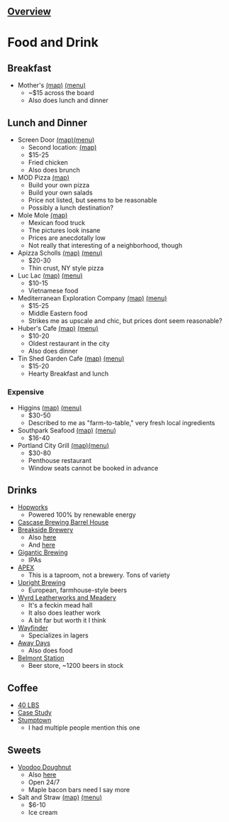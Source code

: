 ## [Overview](./Overview.md)

# Food and Drink

## Breakfast
- Mother's [(map)](https://www.google.com/maps/place/Mother's+Bistro+%26+Bar/@45.5221896,-122.6760126,17z/data=!3m2!4b1!5s0x54950a06dd44b055:0x465cb9b30afd6fb3!4m5!3m4!1s0x54950a06702a5de5:0x880b0bcd938f8871!8m2!3d45.5221859!4d-122.6738239) [(menu)](https://www.mothersbistro.com/menu/breakfast/)
	- ~$15 across the board
	- Also does lunch and dinner

## Lunch and Dinner
- Screen Door [(map)](https://www.google.com/maps/place/Screen+Door+Pearl+District/@45.5231118,-122.6831381,16.25z/data=!4m5!3m4!1s0x54950b5d09de4e2d:0x23ba7acb7e87b616!8m2!3d45.523796!4d-122.6827051)[(menu)](https://screendoorrestaurant.com/pearl-district-dinner-menu/)
	- Second location: [(map)](https://www.google.com/maps/place/Screen+Door+Eastside/@45.5237138,-122.6418977,15.25z/data=!4m5!3m4!1s0x5495a0beac1053bb:0x8606af39a198e136!8m2!3d45.5230174!4d-122.6416249)
	- $15-25
	- Fried chicken
	- Also does brunch
- MOD Pizza [(map)](https://www.google.com/maps/place/MOD+Pizza/@45.5169775,-122.6741173,16z/data=!3m1!5s0x54950a0f7b952091:0x8ee1ab4ad0803b62!4m9!1m2!2m1!1sMOD+Pizza!3m5!1s0x54950a0f7bd85fff:0x73d458b06405f6bb!8m2!3d45.5172386!4d-122.6751889!15sCglNT0QgUGl6emEiA4gBAVoLIgltb2QgcGl6emGSARBwaXp6YV9yZXN0YXVyYW504AEA)
	- Build your own pizza
	- Build your own salads
	- Price not listed, but seems to be reasonable
	- Possibly a lunch destination?
- Mole Mole [(map)](https://www.google.com/maps/place/Mole+Mole+Mexican+Cuisine/@45.5590739,-122.6407788,16.75z/data=!4m5!3m4!1s0x5495a76bb37a486d:0x596b920fd2067d6!8m2!3d45.5591698!4d-122.6422213) 
	- Mexican food truck
	- The pictures look insane
	- Prices are anecdotally low
	- Not really that interesting of a neighborhood, though
- Apizza Scholls [(map)](https://www.google.com/maps/place/Apizza+Scholls/@45.5160594,-122.6184418,15.25z/data=!4m5!3m4!1s0x5495a0f393c573a1:0xfdc1361a64a657fc!8m2!3d45.5121186!4d-122.6131304) [(menu)](http://www.apizzascholls.com/Menus/)
	- $20-30
	- Thin crust, NY style pizza
- Luc Lac [(map)](https://www.google.com/maps/place/Luc+Lac+Vietnamese+Kitchen/@45.5168997,-122.6769641,17z/data=!3m1!4b1!4m5!3m4!1s0x54950a0f764a32a5:0xa4715d2a98044fa3!8m2!3d45.5168274!4d-122.6753413) [(menu)](https://luclackitchen.com/#menu)
	- $10-15
	- Vietnamese food
- Mediterranean Exploration Company [(map)](https://www.google.com/maps/place/Mediterranean+Exploration+Company/@45.5256049,-122.6866671,17z/data=!3m2!4b1!5s0x549509f899734b45:0x66c2b8fa4e53016d!4m5!3m4!1s0x549509f8a20813e9:0xc374b2a1e131b98d!8m2!3d45.5256012!4d-122.6844784) [(menu)](https://static1.squarespace.com/static/5efbc4a992e6203a31079cf3/t/6332208d6fe5af7758369af0/1664229517954/9-21-22+MEC+Dinner+Menu.pdf)
	- $15-25
	- Middle Eastern food
	- Strikes me as upscale and chic, but prices dont seem reasonable?
- Huber's Cafe [(map)](https://www.google.com/maps/place/Huber's+Cafe/@45.5201268,-122.6769068,17z/data=!3m1!4b1!4m5!3m4!1s0x54950a0678ec2433:0xa16ab91c11362c40!8m2!3d45.5201231!4d-122.6747181) [(menu)](https://www.google.com/maps/place/Huber's+Cafe/@45.5201268,-122.6769068,17z/data=!3m1!4b1!4m5!3m4!1s0x54950a0678ec2433:0xa16ab91c11362c40!8m2!3d45.5201231!4d-122.6747181)
	- $10-20
	- Oldest restaurant in the city
	- Also does dinner
- Tin Shed Garden Cafe [(map)](https://www.google.com/maps/place/Tin+Shed+Garden+Cafe/@45.5589677,-122.6530648,17z/data=!3m1!4b1!4m5!3m4!1s0x5495a71f3ac8759b:0x1eb070bdecf8f04b!8m2!3d45.558964!4d-122.6508762) [(menu)](https://static1.squarespace.com/static/5e15f0db289a0e270b508949/t/6330e010e8aa166596df3048/1664147472210/MENU.SEPT.22+%281%29.pdf)
	- $15-20
	- Hearty Breakfast and lunch

### Expensive
- Higgins [(map)](https://www.google.com/maps/place/Higgins/@45.5155757,-122.6841887,17z/data=!3m2!4b1!5s0x54950a1077aac881:0xbb39f57b427c8c61!4m5!3m4!1s0x54950a1a82ca49e9:0xf1d9d1cf3737e70d!8m2!3d45.515572!4d-122.682) [(menu)](https://higginsportland.com/dinner-menu/)
	- $30-50
	- Described to me as "farm-to-table," very fresh local ingredients
- Southpark Seafood [(map)](https://www.google.com/maps/place/Southpark+Seafood/@45.518078,-122.6845604,17z/data=!3m1!4b1!4m5!3m4!1s0x54950a1ad7e93d31:0x5d9274d490482819!8m2!3d45.5180743!4d-122.6823717) [(menu)](https://southparkseafood.com/portland-downtown-southpark-seafood-food-menu)
	- $16-40
- Portland City Grill [(map)](https://www.google.com/maps/place/Portland+City+Grill/@45.5221732,-122.6750677,17z/data=!3m1!5s0x54950bbb2dc62f5f:0x31c8e33f2abf6b51!4m5!3m4!1s0x54950a06b0fad621:0x60ea32db79c16dcc!8m2!3d45.5222146!4d-122.6759475)[(menu)](https://www.portlandcitygrill.com/menus/) 
	- $30-80
	- Penthouse restaurant
	- Window seats cannot be booked in advance

## Drinks
- [Hopworks](https://www.google.com/maps/place/Hopworks+Urban+Brewery/@45.4972326,-122.6352644,17.5z/data=!3m1!5s0x5495a07f9a57fc97:0x2d06816d4588a842!4m5!3m4!1s0x5495a07f9a8f5515:0xaad7975bd40537a7!8m2!3d45.4969091!4d-122.6348353)
	- Powered 100% by renewable energy
- [Cascase Brewing Barrel House](https://www.google.com/maps/place/Cascade+Brewing+Barrel+House/@45.5166545,-122.6580321,17z/data=!3m1!4b1!4m5!3m4!1s0x5495a0a1056d284b:0x471c418efc2ec652!8m2!3d45.5166508!4d-122.6558434)
- [Breakside Brewery](https://www.google.com/maps/place/Breakside+Brewery+-+NW+Slabtown/@45.5167131,-122.6908628,13z/data=!4m9!1m2!2m1!1sBreakside+Brewery!3m5!1s0x549509e4fb624731:0x919be674531a8906!8m2!3d45.5340169!4d-122.6965133!15sChFCcmVha3NpZGUgQnJld2VyeSIDiAEBWhMiEWJyZWFrc2lkZSBicmV3ZXJ5kgEHYnJld3B1YuABAA)
	- Also [here](https://www.google.com/maps/place/Breakside+Brewery+-+Breaksider+Beer+Cart/@45.5066084,-122.6524106,13z/data=!4m9!1m2!2m1!1sBreakside+Brewery!3m5!1s0x5495a18bb8d3be91:0xd2a1e37d8af1914f!8m2!3d45.4960053!4d-122.5782351!15sChFCcmVha3NpZGUgQnJld2VyeSIDiAEBWhMiEWJyZWFrc2lkZSBicmV3ZXJ5kgEHYnJld2VyeeABAA)
	- And [here](https://www.google.com/maps/place/Breakside+Brewery+-+DEKUM/@45.526816,-122.6896611,13z/data=!4m9!1m2!2m1!1sBreakside+Brewery!3m5!1s0x5495a6fe6c49be3f:0x10b1ec2e8159891e!8m2!3d45.5715579!4d-122.6568452!15sChFCcmVha3NpZGUgQnJld2VyeSIDiAEBWhMiEWJyZWFrc2lkZSBicmV3ZXJ5kgEHYnJld3B1YuABAA)
- [Gigantic Brewing](https://www.google.com/maps/place/Gigantic+Brewing+-+Brewery+%26+Taproom/@45.4850037,-122.6416331,17z/data=!3m1!4b1!4m5!3m4!1s0x54950a9a82126bbf:0x4586bc68d46b62ba!8m2!3d45.4851022!4d-122.639445)
	- IPAs
- [APEX](https://www.google.com/maps/place/APEX/@45.5046637,-122.6555016,17z/data=!3m1!4b1!4m5!3m4!1s0x54950a77417c717b:0x7dbc1d5f87bd3906!8m2!3d45.5046517!4d-122.6533125)
	- This is a taproom, not a brewery. Tons of variety
- [Upright Brewing](https://www.google.com/maps/place/Upright+Brewing/@45.53469,-122.6703698,17z/data=!3m2!4b1!5s0x5495a754f0dfd2b3:0xb33c2aea0103a48!4m5!3m4!1s0x5495a752169ca263:0xb7906c040673335c!8m2!3d45.5346863!4d-122.6681811)
	- European, farmhouse-style beers
- [Wyrd Leatherworks and Meadery](https://www.google.com/maps/place/Wyrd+Leatherworks+and+Meadery/@45.4900078,-122.6221145,780m/data=!3m2!1e3!4b1!4m5!3m4!1s0x549575a0e69c2141:0x8c39e67f396ee64b!8m2!3d45.4900629!4d-122.6199616)
	- It's a feckin mead hall
	- It also does leather work
	- A bit far but worth it I think
- [Wayfinder](https://www.google.com/maps/place/Wayfinder+Beer/@45.520663,-122.6658397,17z/data=!3m1!4b1!4m5!3m4!1s0x5495a0a7c5ac0b11:0xa76a2b89f0a52928!8m2!3d45.5206593!4d-122.663651)
	- Specializes in lagers
- [Away Days](https://www.google.com/maps/place/Away+Days+Brewing+Co/@45.5119903,-122.6576904,17z/data=!3m1!4b1!4m5!3m4!1s0x5495a198315a1763:0x8e2808c478307403!8m2!3d45.5119731!4d-122.6555745)
	- Also does food
- [Belmont Station](https://www.google.com/maps/place/Belmont+Station/@45.5190975,-122.6181583,17z/data=!3m1!4b1!4m5!3m4!1s0x5495a0eeef65853d:0xd734a8e123c01149!8m2!3d45.5190938!4d-122.6159307)
	- Beer store, ~1200 beers in stock

## Coffee
- [40 LBS](https://www.google.com/maps/place/40+LBS/@45.5153365,-122.6729919,16.25z/data=!3m1!5s0x54950a0fb0c8e609:0x7b05ed8af8d91bd3!4m5!3m4!1s0x54950bb96229e103:0x38da3b0606758047!8m2!3d45.5156179!4d-122.6756244)
- [Case Study](https://www.google.com/maps/search/Case+Study+Coffee+Roasters/@45.5289248,-122.6710009,13z)
- [Stumptown](https://www.google.com/maps/search/Stumptown+Coffee+Roasters/@45.5290343,-122.6710009,13z/data=!3m1!4b1)
	- I had multiple people mention this one

## Sweets
- [Voodoo Doughnut](https://www.google.com/maps/place/Voodoo+Doughnut+-+Old+Town/@45.515723,-122.6744148,5261m/data=!3m1!1e3!4m9!1m2!2m1!1sVoodoo+Doughnut!3m5!1s0x54950a07243140ef:0x257d2968f343ef75!8m2!3d45.5226986!4d-122.6731252!15sCg9Wb29kb28gRG91Z2hudXQiA4gBAVoRIg92b29kb28gZG91Z2hudXSSAQpkb251dF9zaG9w4AEA)
	- Also [here](https://www.google.com/maps/place/Voodoo+Doughnut+-+Davis/@45.515723,-122.6744148,5261m/data=!3m1!1e3!4m9!1m2!2m1!1sVoodoo+Doughnut!3m5!1s0x5495a0ba93c48b87:0x65e3f357bbd909ab!8m2!3d45.5244637!4d-122.6504645!15sCg9Wb29kb28gRG91Z2hudXQiA4gBAVoRIg92b29kb28gZG91Z2hudXSSAQpkb251dF9zaG9w4AEA)
	- Open 24/7
	- Maple bacon bars need I say more
- Salt and Straw [(map)](https://www.google.com/maps/search/Salt+and+Straw/@45.5265678,-122.687471,15z) [(menu)](https://saltandstraw.olo.com/menu/salt-straw-nw23rd)
	- $6-10
	- Ice cream
